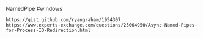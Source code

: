 NamedPipe
#windows

	https://gist.github.com/ryangraham/1954307
	https://www.experts-exchange.com/questions/25064950/Async-Named-Pipes-for-Process-IO-Redirection.html
